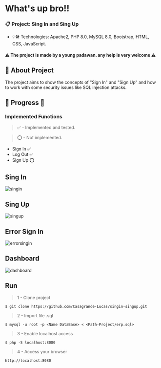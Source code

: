 # What's up bro!! 

### 📋 Project: Sing In and Sing Up

- 💡🛠️ Technologies: Apache2, PHP 8.0, MySQL 8.0, Bootstrap, HTML, CSS, JavaScript.

#### ⚠️ The project is made by a young padawan. any help is very welcome ⚠️

##

## 🎯 About Project
The project aims to show the concepts of "Sign In" and "Sign Up" and how to work with some security issues like SQL injection attacks. 

##

## 🚧 Progress 🚧

### Implemented Functions 

> ✅ - Implemented and tested.

> ⭕ - Not implemented.

- Sign In ✅
- Log Out ✅
- Sign Up ⭕

## Sing In
![singin](https://user-images.githubusercontent.com/83429137/142077394-979b95a5-c8ae-4eed-95e7-ccede02bb468.png)

## Sing Up
![singup](https://user-images.githubusercontent.com/83429137/142077571-8e2ee23c-f6c7-4a02-9a99-5fa898728c8c.png)

## Error Sign In
![errorsingin](https://user-images.githubusercontent.com/83429137/142077495-d14e89a6-6f60-492e-b1e2-a3a885cb45c5.png)

## Dashboard
![dashboard](https://user-images.githubusercontent.com/83429137/142077525-67b48d99-99aa-4467-9fc1-6c31b9c1e994.png)

## Run
> 1 - Clone project
```terminal
$ git clone https://github.com/Casagrande-Lucas/singin-singup.git
```
> 2 - Import file .sql
```terminal
$ mysql -u root -p <Name DataBase> < <Path-Project/erp.sql>  
```
> 3 - Enable localhost access
```terminal
$ php -S localhost:8080  
```
> 4 - Access your browser
```browser
http://localhost:8080
```
